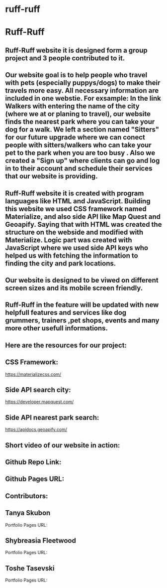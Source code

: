 # ruff-ruff

# Ruff-Ruff

## Ruff-Ruff website it is designed form a group project and 3 people contributed to it.
## Our website goal is to help people who travel with pets (especially puppys/dogs) to make their travels more easy. All  necessary information are included in one webstie. For exsample: In the link Walkers with entering the name of the city (where we at or planing to travel), our website finds the nearest park where you can take your dog for a walk. We left a section named "Sitters" for our future upgrade where we can conect people with sitters/walkers who can take your pet to the park when you are too busy . Also we created a "Sign up" where clients can go and log in to their account and schedule their services that our website is providing.

## Ruff-Ruff website it is created with program languages like HTML and JavaScript. Building this website we used CSS framework named Materialize, and also side API like Map Quest and Geoapify. Saying that with HTML was created the structure on the webside and modified with Materialize. Logic part was created with JavaScript where we used side API keys who helped us with fetching the information to finding the city and park locations.

## Our website is designed to be viwed on different screen sizes and its mobile screen friendly.

## Ruff-Ruff in the feature will be updated with new helpfull  features and services like dog grummers, trainers ,pet shops, events and many more other usefull informations.

## Here are the resources for our project: 

## CSS Framework:                                   
https://materializecss.com/    

## Side API search city: 
https://developer.mapquest.com/                                        

## Side API nearest park search:
https://apidocs.geoapify.com/

## Short video of our website in action:








## Github Repo Link:


## Github Pages URL:


## Contributors:

## Tanya Skubon                                                
Portfolio Pages URL:                                            


## Shybreasia Fleetwood 
Portfolio Pages URL:


## Toshe Tasevski
Portfolio Pages URL: 
